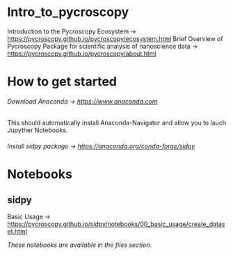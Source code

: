 # Intro_to_pycroscopy
Introduction to the Pycroscopy Ecosystem -> https://pycroscopy.github.io/pycroscopy/ecosystem.html
Brief Overview of Pycroscopy Package for scientific analysis of nanoscience data -> https://pycroscopy.github.io/pycroscopy/about.html

# How to get started

###### Download Anaconda -> https://www.anaconda.com

This should automatically install Anaconda-Navigator and allow you to lauch Jupyther Notebooks.

###### Install sidpy package -> https://anaconda.org/conda-forge/sidpy

# Notebooks

## sidpy
Basic Usage -> https://pycroscopy.github.io/sidpy/notebooks/00_basic_usage/create_dataset.html

*These notebooks are available in the files section.*


